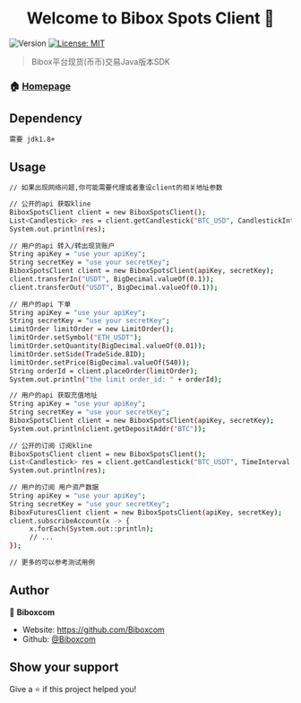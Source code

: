 <h1 align="center">Welcome to Bibox Spots Client 👋</h1>
<p>
  <img alt="Version" src="https://img.shields.io/badge/version-v1.0.0-blue.svg?cacheSeconds=2592000" />
  <a href="#" target="_blank">
    <img alt="License: MIT" src="https://img.shields.io/badge/License-MIT-yellow.svg" />
  </a>
</p>

> Bibox平台现货(币币)交易Java版本SDK

### 🏠 [Homepage](https://www.bibox.me/v2/exchange)

## Dependency

```sh
需要 jdk1.8+
```

## Usage

```sh
// 如果出现网络问题,你可能需要代理或者重设client的相关地址参数

// 公开的api 获取kline
BiboxSpotsClient client = new BiboxSpotsClient();
List<Candlestick> res = client.getCandlestick("BTC_USD", CandlestickInterval.WEEKLY,10);
System.out.println(res);
        
// 用户的api 转入/转出现货账户
String apiKey = "use your apiKey";
String secretKey = "use your secretKey";
BiboxSpotsClient client = new BiboxSpotsClient(apiKey, secretKey);
client.transferIn("USDT", BigDecimal.valueOf(0.1));
client.transferOut("USDT", BigDecimal.valueOf(0.1));
        
// 用户的api 下单
String apiKey = "use your apiKey";
String secretKey = "use your secretKey";
LimitOrder limitOrder = new LimitOrder();
limitOrder.setSymbol("ETH_USDT");
limitOrder.setQuantity(BigDecimal.valueOf(0.01));
limitOrder.setSide(TradeSide.BID);
limitOrder.setPrice(BigDecimal.valueOf(540));
String orderId = client.placeOrder(limitOrder);
System.out.println("the limit order_id: " + orderId);

// 用户的api 获取充值地址
String apiKey = "use your apiKey";
String secretKey = "use your secretKey";
BiboxSpotsClient client = new BiboxSpotsClient(apiKey, secretKey);
System.out.println(client.getDepositAddr("BTC"));
        
// 公开的订阅 订阅kline
BiboxSpotsClient client = new BiboxSpotsClient();
List<Candlestick> res = client.getCandlestick("BTC_USDT", TimeInterval.DAILY);
System.out.println(res);
        
// 用户的订阅 用户资产数据
String apiKey = "use your apiKey";
String secretKey = "use your secretKey";
BiboxFuturesClient client = new BiboxSpotsClient(apiKey, secretKey);
client.subscribeAccount(x -> {
     x.forEach(System.out::println);
     // ...
});
        
// 更多的可以参考测试用例
```

## Author

👤 **Biboxcom**

* Website: https://github.com/Biboxcom
* Github: [@Biboxcom](https://github.com/Biboxcom)

## Show your support

Give a ⭐️ if this project helped you!